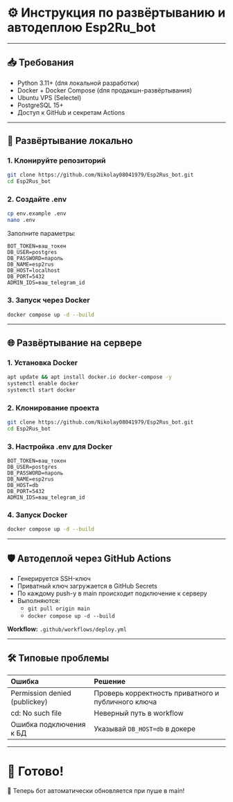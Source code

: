 # ⚙️ Инструкция по развёртыванию и автодеплою Esp2Ru_bot

---

## 📥 Требования

- Python 3.11+ (dля локальной разработки)
- Docker + Docker Compose (dля продакшн-развёртывания)
- Ubuntu VPS (Selectel)
- PostgreSQL 15+
- Доступ к GitHub и секретам Actions

---

## 🚀 Развёртывание локально

### 1. Клонируйте репозиторий

```bash
git clone https://github.com/Nikolay08041979/Esp2Rus_bot.git
cd Esp2Rus_bot
```

### 2. Создайте .env

```bash
cp env.example .env
nano .env
```
Заполните параметры:

```dotenv
BOT_TOKEN=ваш_токен
DB_USER=postgres
DB_PASSWORD=пароль
DB_NAME=esp2rus
DB_HOST=localhost
DB_PORT=5432
ADMIN_IDS=ваш_telegram_id
```

### 3. Запуск через Docker

```bash
docker compose up -d --build
```

---

## 🌐 Развёртывание на сервере

### 1. Установка Docker

```bash
apt update && apt install docker.io docker-compose -y
systemctl enable docker
systemctl start docker
```

### 2. Клонирование проекта

```bash
git clone https://github.com/Nikolay08041979/Esp2Rus_bot.git
cd Esp2Rus_bot
```

### 3. Настройка .env для Docker

```dotenv
BOT_TOKEN=ваш_токен
DB_USER=postgres
DB_PASSWORD=пароль
DB_NAME=esp2rus
DB_HOST=db
DB_PORT=5432
ADMIN_IDS=ваш_telegram_id
```

### 4. Запуск Docker

```bash
docker compose up -d --build
```

---

## 🛡️ Автодеплой через GitHub Actions

- Генерируется SSH-ключ
- Приватный ключ загружается в GitHub Secrets
- По каждому push-у в main происходит подключение к серверу
- Выполняются:
  - `git pull origin main`
  - `docker compose up -d --build`

**Workflow:** `.github/workflows/deploy.yml`

---

## 🛠️ Типовые проблемы

| Ошибка | Решение |
|:---|:---|
| Permission denied (publickey) | Проверь корректность приватного и публичного ключа |
| cd: No such file | Неверный путь в workflow |
| Ошибка подключения к БД | Указывай `DB_HOST=db` в докере |

---

# 📆 Готово!

🚀 Теперь бот автоматически обновляется при пуше в main!